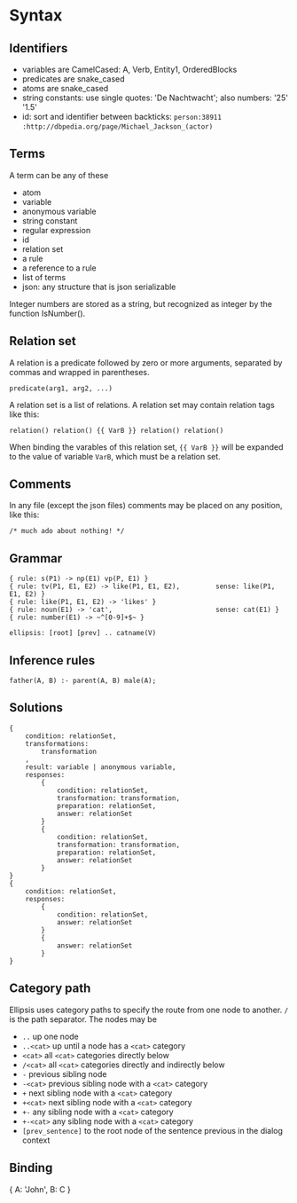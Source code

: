 # Syntax

## Identifiers

 * variables are CamelCased: A, Verb, Entity1, OrderedBlocks
 * predicates are snake_cased
 * atoms are snake_cased
 * string constants: use single quotes: 'De Nachtwacht'; also numbers: '25' '1.5'
 * id: sort and identifier between backticks: `person:38911` `:http://dbpedia.org/page/Michael_Jackson_(actor)`
 
 ## Terms
 
 A term can be any of these

 * atom
 * variable
 * anonymous variable
 * string constant
 * regular expression
 * id
 * relation set
 * a rule
 * a reference to a rule
 * list of terms
 * json: any structure that is json serializable 
 
Integer numbers are stored as a string, but recognized as integer by the function IsNumber(). 
 
 ## Relation set 
 
A relation is a predicate followed by zero or more arguments, separated by commas and wrapped in parentheses.

    predicate(arg1, arg2, ...)
    
A relation set is a list of relations. A relation set may contain relation tags like this:

    relation() relation() {{ VarB }} relation() relation()
    
When binding the varables of this relation set, `{{ VarB }}` will be expanded to the value of variable `VarB`, which must be a relation set.         

## Comments

 In any file (except the json files) comments may be placed on any position, like this:

    /* much ado about nothing! */

## Grammar

    { rule: s(P1) -> np(E1) vp(P, E1) }
    { rule: tv(P1, E1, E2) -> like(P1, E1, E2),         sense: like(P1, E1, E2) }
    { rule: like(P1, E1, E2) -> 'likes' }
    { rule: noun(E1) -> 'cat',                          sense: cat(E1) }
    { rule: number(E1) -> ~^[0-9]+$~ }

    ellipsis: [root] [prev] .. catname(V)

## Inference rules

    father(A, B) :- parent(A, B) male(A);

## Solutions

    {
        condition: relationSet,
        transformations: 
            transformation
        ,
        result: variable | anonymous variable,
        responses: 
            {
                condition: relationSet, 
                transformation: transformation,
                preparation: relationSet,
                answer: relationSet
            }
            {
                condition: relationSet, 
                transformation: transformation,
                preparation: relationSet,
                answer: relationSet
            }
    } 
    {
        condition: relationSet,
        responses: 
            {
                condition: relationSet, 
                answer: relationSet
            }
            {
                answer: relationSet
            }
    }

## Category path

Ellipsis uses category paths to specify the route from one node to another. `/` is the path separator. The nodes may be

- `..` up one node
- `..<cat>` up until a node has a `<cat>` category
- `<cat>` all `<cat>` categories directly below
- `/<cat>` all `<cat>` categories directly and indirectly below
- `-` previous sibling node
- `-<cat>` previous sibling node with a `<cat>` category
- `+` next sibling node with a `<cat>` category
- `+<cat>` next sibling node with a `<cat>` category
- `+-` any sibling node with a `<cat>` category
- `+-<cat>` any sibling node with a `<cat>` category
- `[prev_sentence]` to the root node of the sentence previous in the dialog context

## Binding

{
    A: 'John',
    B: C 
}
